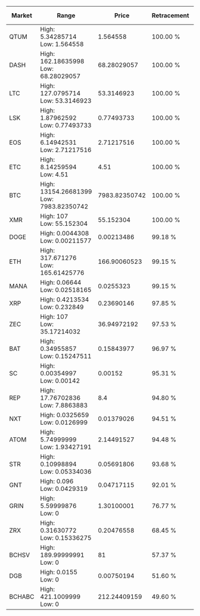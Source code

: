 | Market | Range | Price| Retracement | Doubles to 50% |
| --- | --- | --- | --- | --- |
| QTUM | High: 5.34285714<br />Low: 1.564558 | 1.564558 | 100.00 % | 2.21 |
| DASH | High: 162.18635998<br />Low: 68.28029057 | 68.28029057 | 100.00 % | 1.69 |
| LTC | High: 127.0795714<br />Low: 53.3146923 | 53.3146923 | 100.00 % | 1.69 |
| LSK | High: 1.87962592<br />Low: 0.77493733 | 0.77493733 | 100.00 % | 1.71 |
| EOS | High: 6.14942531<br />Low: 2.71217516 | 2.71217516 | 100.00 % | 1.63 |
| ETC | High: 8.14259594<br />Low: 4.51 | 4.51 | 100.00 % | 1.40 |
| BTC | High: 13154.26681399<br />Low: 7983.82350742 | 7983.82350742 | 100.00 % | 1.32 |
| XMR | High: 107<br />Low: 55.152304 | 55.152304 | 100.00 % | 1.47 |
| DOGE | High: 0.0044308<br />Low: 0.00211577 | 0.00213486 | 99.18 % | 1.53 |
| ETH | High: 317.671276<br />Low: 165.61425776 | 166.90060523 | 99.15 % | 1.45 |
| MANA | High: 0.06644<br />Low: 0.02518165 | 0.0255323 | 99.15 % | 1.79 |
| XRP | High: 0.4213534<br />Low: 0.232849 | 0.23690146 | 97.85 % | 1.38 |
| ZEC | High: 107<br />Low: 35.17214032 | 36.94972192 | 97.53 % | 1.92 |
| BAT | High: 0.34955857<br />Low: 0.15247511 | 0.15843977 | 96.97 % | 1.58 |
| SC | High: 0.00354997<br />Low: 0.00142 | 0.00152 | 95.31 % | 1.63 |
| REP | High: 17.76702836<br />Low: 7.8863883 | 8.4 | 94.80 % | 1.53 |
| NXT | High: 0.0325659<br />Low: 0.0126999 | 0.01379026 | 94.51 % | 1.64 |
| ATOM | High: 5.74999999<br />Low: 1.93427191 | 2.14491527 | 94.48 % | 1.79 |
| STR | High: 0.10998894<br />Low: 0.05334036 | 0.05691806 | 93.68 % | 1.43 |
| GNT | High: 0.096<br />Low: 0.0429319 | 0.04717115 | 92.01 % | 1.47 |
| GRIN | High: 5.59999876<br />Low: 0 | 1.30100001 | 76.77 % | 2.15 |
| ZRX | High: 0.31630772<br />Low: 0.15336275 | 0.20476558 | 68.45 % | 1.15 |
| BCHSV | High: 189.99999991<br />Low: 0 | 81 | 57.37 % | 1.17 |
| DGB | High: 0.0155<br />Low: 0 | 0.00750194 | 51.60 % | 1.03 |
| BCHABC | High: 421.1009999<br />Low: 0 | 212.24409159 | 49.60 % | 0.00 |
